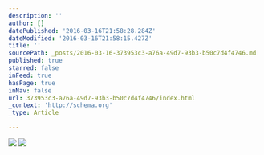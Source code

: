 ```yaml
---
description: ''
author: []
datePublished: '2016-03-16T21:58:28.284Z'
dateModified: '2016-03-16T21:58:15.427Z'
title: ''
sourcePath: _posts/2016-03-16-373953c3-a76a-49d7-93b3-b50c7d4f4746.md
published: true
starred: false
inFeed: true
hasPage: true
inNav: false
url: 373953c3-a76a-49d7-93b3-b50c7d4f4746/index.html
_context: 'http://schema.org'
_type: Article

---
```

![](https://the-grid-user-content.s3-us-west-2.amazonaws.com/5b1a4a56-9122-4be8-a85f-9f5ecc6bb8e8.png)
![](https://the-grid-user-content.s3-us-west-2.amazonaws.com/85c90817-875f-4ee2-9d6e-a5ae12178738.png)